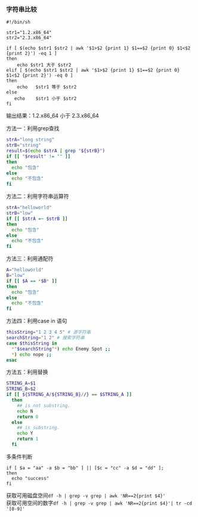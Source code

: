 ### 字符串比较

```
#!/bin/sh

str1="1.2.x86_64"
str2="2.3.x86_64"

if [ $(echo $str1 $str2 | awk '$1>$2 {print 1} $1==$2 {print 0} $1<$2 {print 2}') -eq 1 ]
then
    echo $str1 大于 $str2
elif [ $(echo $str1 $str2 | awk '$1>$2 {print 1} $1==$2 {print 0} $1<$2 {print 2}') -eq 0 ]
then
    echo   $str1 等于 $str2
else
   echo    $str1 小于 $str2
fi
```
输出结果：1.2.x86_64 小于 2.3.x86_64


方法一：利用grep查找
```sh
strA="long string"
strB="string"
result=$(echo $strA | grep "${strB}")
if [[ "$result" != "" ]]
then
  echo "包含"
else
  echo "不包含"
fi
```
方法二：利用字符串运算符
```sh
strA="helloworld"
strB="low"
if [[ $strA =~ $strB ]]
then
  echo "包含"
else
  echo "不包含"
fi
```
方法三：利用通配符
```sh
A="helloworld"
B="low"
if [[ $A == *$B* ]]
then
  echo "包含"
else
  echo "不包含"
fi
```
方法四：利用case in 语句
```sh
thisString="1 2 3 4 5" # 源字符串
searchString="1 2" # 搜索字符串
case $thisString in
  *"$searchString"*) echo Enemy Spot ;;
  *) echo nope ;;
esac
```
方法五：利用替换
```sh
STRING_A=$1
STRING_B=$2
if [[ ${STRING_A/${STRING_B}//} == $STRING_A ]]
  then
    ## is not substring.
    echo N
    return 0
  else
    ## is substring.
    echo Y
    return 1
  fi
```
多条件判断
```
if [ $a = "aa" -a $b = "bb" ] || [$c = "cc" -a $d = "dd" ];
then
  echo "success"
fi
```
获取可用磁盘空间`df -h | grep -v grep | awk 'NR==2{print $4}'`  
获取可用空间的数字`df -h | grep -v grep | awk 'NR==2{print $4}'| tr -cd '[0-9]'`